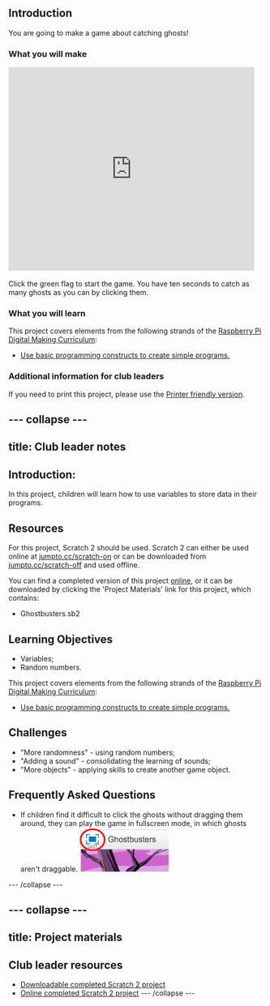 ## Introduction

You are going to make a game about catching ghosts!

### What you will make

<div class="scratch-preview">
  <iframe allowtransparency="true" width="485" height="402" src="https://scratch.mit.edu/projects/embed/60787262/?autostart=false" frameborder="0"></iframe>
</div>

Click the green flag to start the game. You have ten seconds to catch as many ghosts as you can by clicking them.

### What you will learn

This project covers elements from the following strands of the [Raspberry Pi Digital Making Curriculum](http://rpf.io/curriculum):

+ [Use basic programming constructs to create simple programs.](https://www.raspberrypi.org/curriculum/programming/creator)

### Additional information for club leaders
If you need to print this project, please use the [Printer friendly version](https://projects.raspberry-pi.org/en/projects/ghostbusters/print).

--- collapse ---
---
title: Club leader notes
---

## Introduction:

In this project, children will learn how to use variables to store data in their programs.

## Resources

For this project, Scratch 2 should be used. Scratch 2 can either be used online at [jumpto.cc/scratch-on](http://jumpto.cc/scratch-on) or can be downloaded from [jumpto.cc/scratch-off](http://jumpto.cc/scratch-off) and used offline.

You can find a completed version of this project <a href="http://scratch.mit.edu/projects/60787262/#editor">online</a>, or it can be downloaded by clicking the 'Project Materials' link for this project, which contains:

+ Ghostbusters.sb2

## Learning Objectives

+ Variables;
+ Random numbers.

This project covers elements from the following strands of the [Raspberry Pi Digital Making Curriculum](http://rpf.io/curriculum):

+ [Use basic programming constructs to create simple programs.](https://www.raspberrypi.org/curriculum/programming/creator)

## Challenges

+ "More randomness" - using random numbers;
+ "Adding a sound" - consolidating the learning of sounds;
+ "More objects" - applying skills to create another game object.

## Frequently Asked Questions

+ If children find it difficult to click the ghosts without dragging them around, they can play the game in fullscreen mode, in which ghosts aren't draggable.
![screenshot](images/ghost-fullscreen.png)

--- /collapse ---

--- collapse ---
---
title: Project materials
---
## Club leader resources
* [Downloadable completed Scratch 2 project](resources/Ghostbusters.sb2)
* [Online completed Scratch 2 project](http://scratch.mit.edu/projects/60787262/#editor)
--- /collapse ---
